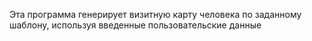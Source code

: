 Эта программа генерирует визитную карту человека по заданному шаблону, используя введенные пользовательские данные